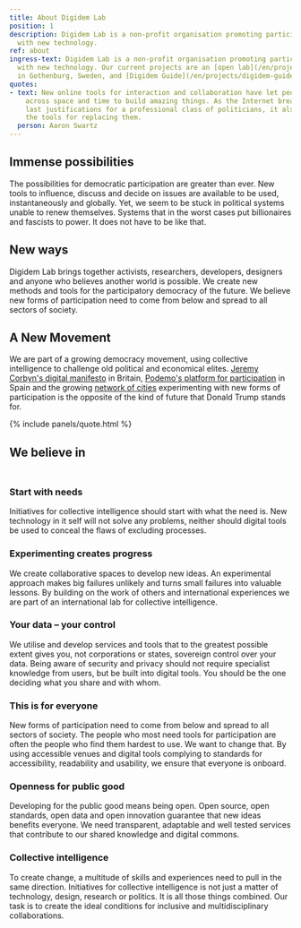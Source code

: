 ```yaml
---
title: About Digidem Lab
position: 1
description: Digidem Lab is a non-profit organisation promoting participatory democracy
  with new technology.
ref: about
ingress-text: Digidem Lab is a non-profit organisation promoting participatory democracy
  with new technology. Our current projects are an [open lab](/en/projects/digidem-open-lab)
  in Gothenburg, Sweden, and [Digidem Guide](/en/projects/digidem-guide).
quotes:
- text: New online tools for interaction and collaboration have let people come together
    across space and time to build amazing things. As the Internet breaks down the
    last justifications for a professional class of politicians, it also builds up
    the tools for replacing them.
  person: Aaron Swartz
---
```


## Immense possibilities
The possibilities for democratic participation are greater than ever. New tools to influence, discuss and decide on issues are available to be used, instantaneously and globally. Yet, we seem to be stuck in political systems unable to renew themselves. Systems that in the worst cases put billionaires and fascists to power. It does not have to be like that.

## New ways
Digidem Lab brings together activists, researchers, developers, designers and anyone who believes another world is possible. We create new methods and tools for the participatory democracy of the future. We believe new forms of participation need to come from below and spread to all sectors of society.

## A New Movement
We are part of a growing democracy movement, using collective intelligence to
challenge old political and economical elites.
[Jeremy Corbyn's digital manifesto](http://www.jeremyforlabour.com/digital_democracy_manifesto) in Britain,  [Podemo's platform for participation](https://plaza.podemos.info/) in Spain and the growing
[network of cities](http://democratic-cities.cc/) experimenting with new forms of participation is the opposite of the kind of future that Donald Trump stands for.

{% include panels/quote.html %}

<h2 id="vaules" style="float:none;width:auto;margin-bottom:3rem;" class=" text-center display-2"><span class="text-success bg-info">We believe in</span></h2>

### Start with needs
Initiatives for collective intelligence should start with what the need is. New technology in it self will not solve any problems, neither should digital tools be used to conceal the flaws of excluding processes.

### Experimenting creates progress
We create collaborative spaces to develop new ideas. An experimental approach makes big failures unlikely and turns small failures into valuable lessons. By building on the work of others and international experiences we are part of an international lab for collective intelligence.

### Your data – your control
We utilise and develop services and tools that to the greatest possible extent gives you, not corporations or states, sovereign control over your data. Being aware of security and privacy should not require specialist knowledge from users, but be built into digital tools. You should be the one deciding what you share and with whom.

### This is for everyone
New forms of participation need to come from below and spread to all sectors of society. The people who most need tools for participation are often the people who find them hardest to use. We want to change that. By using accessible venues and digital tools complying to standards for accessibility, readability and usability, we ensure that everyone is onboard.

### Openness for public good
Developing for the public good means being open. Open source, open standards, open data and open innovation guarantee that new ideas benefits everyone. We need transparent, adaptable and well tested services that contribute to our shared knowledge and digital commons.

### Collective intelligence
To create change, a multitude of skills and experiences need to pull in the same direction. Initiatives for collective intelligence is not just a matter of technology, design, research or politics. It is all those things combined. Our task is to create the ideal conditions for inclusive and multidisciplinary collaborations.
